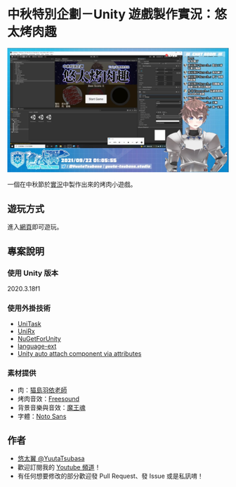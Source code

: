 # 中秋特別企劃－Unity 遊戲製作實況：悠太烤肉趣

![Introduce.png](Introduce.png)

一個在中秋節於[實況](http://yutaii.run/live/22)中製作出來的烤肉小遊戲。

## 遊玩方式
進入[網頁](http://yuuta-tsubasa.studio/CookMeat/)即可遊玩。

## 專案說明

### 使用 Unity 版本
2020.3.18f1

### 使用外掛技術
- [UniTask](https://github.com/Cysharp/UniTask)
- [UniRx](https://github.com/neuecc/UniRx)
- [NuGetForUnity](https://github.com/GlitchEnzo/NuGetForUnity)
- [language-ext](https://github.com/louthy/language-ext)
- [Unity auto attach component via attributes](https://github.com/Nrjwolf/unity-auto-attach-component-attributes)

### 素材提供
- 肉：[猫島羽依老師](https://twitter.com/NekosimaYui)
- 烤肉音效：[Freesound](https://freesound.org/)
- 背景音樂與音效：[魔王魂](https://maou.audio/)
- 字體：[Noto Sans](https://fonts.google.com/noto/specimen/Noto+Sans+TC)

## 作者
- [悠太翼 @YuutaTsubasa](http://yutaii.run/twitter)
- 歡迎訂閱我的 [Youtube 頻道](http://yutaii.run/youtube)！
- 有任何想要修改的部分歡迎發 Pull Request、發 Issue 或是私訊唷！